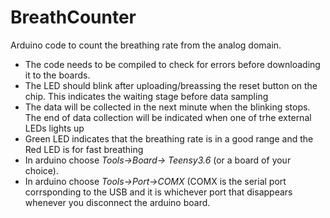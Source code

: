 # BreathCounter
Arduino code to count the breathing rate from the analog domain.

* The code needs to be compiled to check for errors before downloading
it to the boards. 
* The LED should blink after uploading/breassing the reset button on the chip. 
This indicates the waiting stage before data sampling
* The data will be collected in the next minute when the blinking stops. The end of 
data collection will be indicated when one of trhe external LEDs lights up
* Green LED indicates that the breathing rate is in a good range and
the Red LED is for fast breathing
* In arduino choose *Tools->Board-> Teensy3.6* (or a board of your choice).
* In arduino choose *Tools->Port->COMX* (COMX is the serial port corrsponding to the USB
and it is whichever port that disappears whenever you disconnect the arduino board.



